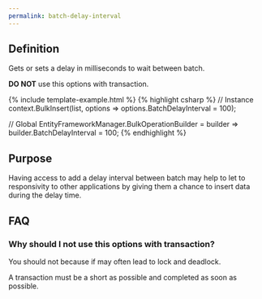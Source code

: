 ```yaml
---
permalink: batch-delay-interval
---
```


## Definition
Gets or sets a delay in milliseconds to wait between batch.

**DO NOT** use this options with transaction.

{% include template-example.html %} 
{% highlight csharp %}
// Instance
context.BulkInsert(list, options => options.BatchDelayInterval = 100);

// Global
EntityFrameworkManager.BulkOperationBuilder = builder => builder.BatchDelayInterval = 100;
{% endhighlight %}

## Purpose
Having access to add a delay interval between batch may help to let to responsivity to other applications by giving them a chance to insert data during the delay time.

## FAQ

### Why should I not use this options with transaction?
You should not because if may often lead to lock and deadlock.

A transaction must be a short as possible and completed as soon as possible.
